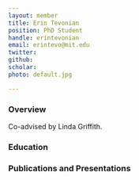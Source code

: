 ```yaml
---
layout: member
title: Erin Tevonian
position: PhD Student
handle: erintevonian
email: erintevo@mit.edu
twitter: 
github:
scholar: 
photo: default.jpg 

---
```


### Overview
Co-advised by Linda Griffith. 

### Education


### Publications and Presentations